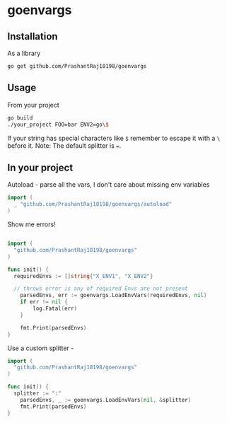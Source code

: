 # goenvargs

## Installation

As a library

```shell
go get github.com/PrashantRaj18198/goenvargs
```

## Usage

From your project

```bash
go build
./your_project FOO=bar ENV2=go\$
```

If your string has special characters like `$` remember to escape it with a `\`
before it.
Note: The default splitter is `=`.

## In your project

Autoload - parse all the vars, I don't care about missing env variables

```go
import (
  _ "github.com/PrashantRaj18198/goenvargs/autoload"
)

```

Show me errors!

```go

import (
  "github.com/PrashantRaj18198/goenvargs"
)

func init() {
  requiredEnvs := []string{"X_ENV1", "X_ENV2"}

  // throws error is any of required Envs are not present
	parsedEnvs, err := goenvargs.LoadEnvVars(requiredEnvs, nil)
	if err != nil {
		log.Fatal(err)
	}

	fmt.Print(parsedEnvs)
}

```

Use a custom splitter -

```go
import (
  "github.com/PrashantRaj18198/goenvargs"
)

func init() {
  splitter := ":"
	parsedEnvs, _ := goenvargs.LoadEnvVars(nil, &splitter)
	fmt.Print(parsedEnvs)
}

```
